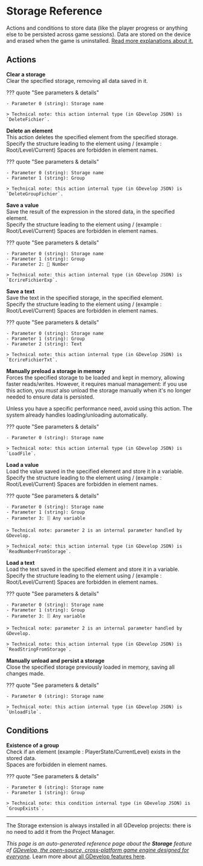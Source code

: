 # Storage Reference

Actions and conditions to store data (like the player progress or anything else to be persisted across game sessions). Data are stored on the device and erased when the game is uninstalled. [Read more explanations about it.](/gdevelop5/all-features/storage)

## Actions

**Clear a storage**  
Clear the specified storage, removing all data saved in it.

??? quote "See parameters & details"

    - Parameter 0 (string): Storage name

    > Technical note: this action internal type (in GDevelop JSON) is `DeleteFichier`.

**Delete an element**  
This action deletes the specified element from the specified storage.  
Specify the structure leading to the element using / (example : Root/Level/Current)
Spaces are forbidden in element names.

??? quote "See parameters & details"

    - Parameter 0 (string): Storage name
    - Parameter 1 (string): Group

    > Technical note: this action internal type (in GDevelop JSON) is `DeleteGroupFichier`.

**Save a value**  
Save the result of the expression in the stored data, in the specified element.  
Specify the structure leading to the element using / (example : Root/Level/Current)
Spaces are forbidden in element names.

??? quote "See parameters & details"

    - Parameter 0 (string): Storage name
    - Parameter 1 (string): Group
    - Parameter 2: 🔢 Number

    > Technical note: this action internal type (in GDevelop JSON) is `EcrireFichierExp`.

**Save a text**  
Save the text in the specified storage, in the specified element.  
Specify the structure leading to the element using / (example : Root/Level/Current)
Spaces are forbidden in element names.

??? quote "See parameters & details"

    - Parameter 0 (string): Storage name
    - Parameter 1 (string): Group
    - Parameter 2 (string): Text

    > Technical note: this action internal type (in GDevelop JSON) is `EcrireFichierTxt`.

**Manually preload a storage in memory**  
Forces the specified storage to be loaded and kept in memory, allowing faster reads/writes. However, it requires manual management: if you use this action, you *must* also unload the storage manually when it's no longer needed to ensure data is persisted.  

Unless you have a specific performance need, avoid using this action. The system already handles loading/unloading automatically.

??? quote "See parameters & details"

    - Parameter 0 (string): Storage name

    > Technical note: this action internal type (in GDevelop JSON) is `LoadFile`.

**Load a value**  
Load the value saved in the specified element and store it in a variable.  
Specify the structure leading to the element using / (example : Root/Level/Current)
Spaces are forbidden in element names.

??? quote "See parameters & details"

    - Parameter 0 (string): Storage name
    - Parameter 1 (string): Group
    - Parameter 3: 🗄️ Any variable

    > Technical note: parameter 2 is an internal parameter handled by GDevelop.

    > Technical note: this action internal type (in GDevelop JSON) is `ReadNumberFromStorage`.

**Load a text**  
Load the text saved in the specified element and store it in a variable.  
Specify the structure leading to the element using / (example : Root/Level/Current)
Spaces are forbidden in element names.

??? quote "See parameters & details"

    - Parameter 0 (string): Storage name
    - Parameter 1 (string): Group
    - Parameter 3: 🗄️ Any variable

    > Technical note: parameter 2 is an internal parameter handled by GDevelop.

    > Technical note: this action internal type (in GDevelop JSON) is `ReadStringFromStorage`.

**Manually unload and persist a storage**  
Close the specified storage previously loaded in memory, saving all changes made.

??? quote "See parameters & details"

    - Parameter 0 (string): Storage name

    > Technical note: this action internal type (in GDevelop JSON) is `UnloadFile`.

## Conditions

**Existence of a group**  
Check if an element (example : PlayerState/CurrentLevel) exists in the stored data.  
Spaces are forbidden in element names.

??? quote "See parameters & details"

    - Parameter 0 (string): Storage name
    - Parameter 1 (string): Group

    > Technical note: this condition internal type (in GDevelop JSON) is `GroupExists`.





---

The Storage extension is always installed in all GDevelop projects: there is no need to add it from the Project Manager.

*This page is an auto-generated reference page about the **Storage** feature of [GDevelop, the open-source, cross-platform game engine designed for everyone](https://gdevelop.io/).* Learn more about [all GDevelop features here](/gdevelop5/all-features).